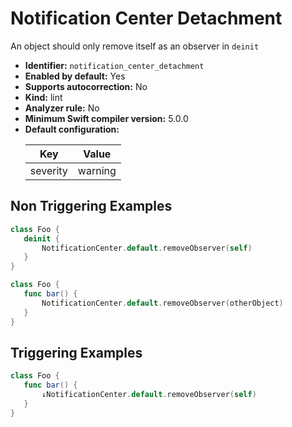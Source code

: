 # Notification Center Detachment

An object should only remove itself as an observer in `deinit`

* **Identifier:** `notification_center_detachment`
* **Enabled by default:** Yes
* **Supports autocorrection:** No
* **Kind:** lint
* **Analyzer rule:** No
* **Minimum Swift compiler version:** 5.0.0
* **Default configuration:**
  <table>
  <thead>
  <tr><th>Key</th><th>Value</th></tr>
  </thead>
  <tbody>
  <tr>
  <td>
  severity
  </td>
  <td>
  warning
  </td>
  </tr>
  </tbody>
  </table>

## Non Triggering Examples

```swift
class Foo {
   deinit {
       NotificationCenter.default.removeObserver(self)
   }
}
```

```swift
class Foo {
   func bar() {
       NotificationCenter.default.removeObserver(otherObject)
   }
}
```

## Triggering Examples

```swift
class Foo {
   func bar() {
       ↓NotificationCenter.default.removeObserver(self)
   }
}
```
